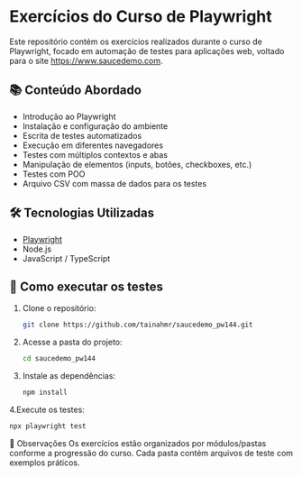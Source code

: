 # **Exercícios do Curso de Playwright**

Este repositório contém os exercícios realizados durante o curso de Playwright, focado em automação de testes para aplicações web, voltado para o site https://www.saucedemo.com.

## 📚 Conteúdo Abordado

- Introdução ao Playwright
- Instalação e configuração do ambiente
- Escrita de testes automatizados
- Execução em diferentes navegadores
- Testes com múltiplos contextos e abas
- Manipulação de elementos (inputs, botões, checkboxes, etc.)
- Testes com POO 
- Arquivo CSV com massa de dados para os testes

## 🛠️ Tecnologias Utilizadas

- [Playwright](https://playwright.dev/)
- Node.js
- JavaScript / TypeScript

## 🚀 Como executar os testes

1. Clone o repositório:
   ```bash
   git clone https://github.com/tainahmr/saucedemo_pw144.git
   ```
2. Acesse a pasta do projeto:
   ```bash
   cd saucedemo_pw144
   ```
3. Instale as dependências:
   ```bash
   npm install
   ```
4.Execute os testes: 
   ```bash
   npx playwright test
   ```
📝 Observações
Os exercícios estão organizados por módulos/pastas conforme a progressão do curso. Cada pasta contém arquivos de teste com exemplos práticos.
